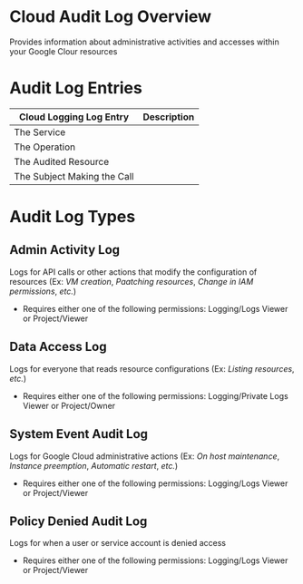 # Cloud Audit Log Overview

Provides information about administrative activities and accesses within your Google Clour resources

# Audit Log Entries

| Cloud Logging Log Entry | Description |
| --- | --- |
| The Service | |
| The Operation | |
| The Audited Resource | |
| The Subject Making the Call | |

# Audit Log Types

## Admin Activity Log 

Logs for API calls or other actions that modify the configuration of resources (Ex: *VM creation*, *Paatching resources*, *Change in IAM permissions*, *etc.*) 

* Requires either one of the following permissions: Logging/Logs Viewer or Project/Viewer

## Data Access Log 

Logs for everyone that reads resource configurations (Ex: *Listing resources*, *etc.*)

* Requires either one of the following permissions: Logging/Private Logs Viewer or Project/Owner
  
## System Event Audit Log 

Logs for Google Cloud administrative actions (Ex: *On host maintenance*, *Instance preemption*, *Automatic restart*, *etc.*) 

* Requires either one of the following permissions: Logging/Logs Viewer or Project/Viewer

## Policy Denied Audit Log 

Logs for when a user or service account is denied access 

* Requires either one of the following permissions: Logging/Logs Viewer or Project/Viewer 
